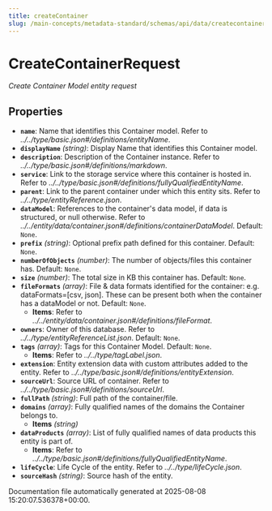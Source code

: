 ```yaml
---
title: createContainer
slug: /main-concepts/metadata-standard/schemas/api/data/createcontainer
---
```


# CreateContainerRequest

*Create Container Model entity request*

## Properties

- **`name`**: Name that identifies this Container model. Refer to *../../type/basic.json#/definitions/entityName*.
- **`displayName`** *(string)*: Display Name that identifies this Container model.
- **`description`**: Description of the Container instance. Refer to *../../type/basic.json#/definitions/markdown*.
- **`service`**: Link to the storage service where this container is hosted in. Refer to *../../type/basic.json#/definitions/fullyQualifiedEntityName*.
- **`parent`**: Link to the parent container under which this entity sits. Refer to *../../type/entityReference.json*.
- **`dataModel`**: References to the container's data model, if data is structured, or null otherwise. Refer to *../../entity/data/container.json#/definitions/containerDataModel*. Default: `None`.
- **`prefix`** *(string)*: Optional prefix path defined for this container. Default: `None`.
- **`numberOfObjects`** *(number)*: The number of objects/files this container has. Default: `None`.
- **`size`** *(number)*: The total size in KB this container has. Default: `None`.
- **`fileFormats`** *(array)*: File & data formats identified for the container:  e.g. dataFormats=[csv, json]. These can be present both when the container has a dataModel or not. Default: `None`.
  - **Items**: Refer to *../../entity/data/container.json#/definitions/fileFormat*.
- **`owners`**: Owner of this database. Refer to *../../type/entityReferenceList.json*. Default: `None`.
- **`tags`** *(array)*: Tags for this Container Model. Default: `None`.
  - **Items**: Refer to *../../type/tagLabel.json*.
- **`extension`**: Entity extension data with custom attributes added to the entity. Refer to *../../type/basic.json#/definitions/entityExtension*.
- **`sourceUrl`**: Source URL of container. Refer to *../../type/basic.json#/definitions/sourceUrl*.
- **`fullPath`** *(string)*: Full path of the container/file.
- **`domains`** *(array)*: Fully qualified names of the domains the Container belongs to.
  - **Items** *(string)*
- **`dataProducts`** *(array)*: List of fully qualified names of data products this entity is part of.
  - **Items**: Refer to *../../type/basic.json#/definitions/fullyQualifiedEntityName*.
- **`lifeCycle`**: Life Cycle of the entity. Refer to *../../type/lifeCycle.json*.
- **`sourceHash`** *(string)*: Source hash of the entity.


Documentation file automatically generated at 2025-08-08 15:20:07.536378+00:00.
